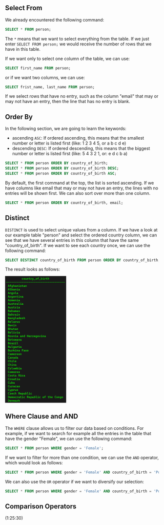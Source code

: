 
## Select From ##
We already encountered the following command:

```sql
SELECT * FROM person;
```

The `*` means that we want to select everything from the table. If we just enter `SELECT FROM person;` we would receive the number of rows that we have in this table.

If we want only to select one column of the table, we can use:

```sql
SELECT first_name FROM person;
```

or if we want two columns, we can use:

```sql
SELECT frist_name, last_name FROM person;
```

If we select rows that have no entry, such as the column "email" that may or may not have an entry, then the line that has no entry is blank.

## Order By ##
In the following section, we are going to learn the keywords:
- ascending `ASC`: If ordered ascending, this means that the smallest number or letter is listed first (like: 1 2 3 4 5, or a b c d e)
- descending `DESC`: If ordered descending, this means that the biggest number or letter is listed first (like: 5 4 3 2 1, or: e d c b a)

```sql
SELECT * FROM person ORDER BY country_of_birth;
SELECT * FROM person ORDER BY country_of_birth DESC;
SELECT * FROM person ORDER BY country_of_birth ASC;
```

By default, the first command at the top, the list is sorted ascending. If we have columns like email that may or may not have an entry, the lines with no entries will be shown first. We can also sort over more than one column. 

```sql
SELECT * FROM person ORDER BY country_of_birth, email;
```

## Distinct ##
`DISTINCT` is used to select unique values from a column. If we have a look at our example table "person" and select the ordered country column, we can see that we have several entries in this column that have the same "country_of_birth". If we want to see each country once, we can use the following command:

```sql
SELECT DISTINCT country_of_birth FROM person ORDER BY country_of_birth;
```

The result looks as follows:

<img src="images/distinct.png" alt="distinct" width="200"/>


## Where Clause and AND ##
The `WHERE` clause allows us to filter our data based on conditions. For example, if we want to search for example all the entries in the table that have the gender "Female",  we can use the following command:

```sql
SELECT * FROM person WHERE gender = 'Female';
```

If we want to filter for more than one condition, we can use the `AND` operator, which would look as follows:

```sql
SELECT * FROM person WHERE gender = 'Female' AND country_of_birth = 'Poland';
```

We can also use the `OR` operator if we want to diversify our selection:

```sql
SELECT * FROM person WHERE gender = 'Female' AND country_of_birth = 'Poland' OR country_of_birth = 'China';
```

## Comparison Operators ##
(1:25:30)